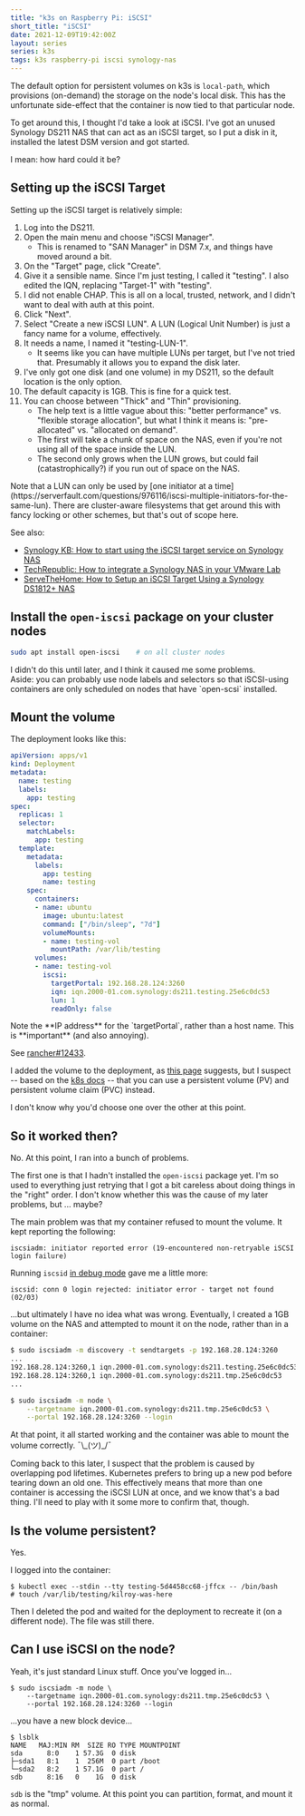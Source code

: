 ```yaml
---
title: "k3s on Raspberry Pi: iSCSI"
short_title: "iSCSI"
date: 2021-12-09T19:42:00Z
layout: series
series: k3s
tags: k3s raspberry-pi iscsi synology-nas
---
```


The default option for persistent volumes on k3s is `local-path`,
which provisions (on-demand) the storage on the node's local disk. This
has the unfortunate side-effect that the container is now tied to that
particular node.

To get around this, I thought I'd take a look at iSCSI. I've got an
unused Synology DS211 NAS that can act as an iSCSI target, so I put a
disk in it, installed the latest DSM version and got started.

I mean: how hard could it be?

## Setting up the iSCSI Target

Setting up the iSCSI target is relatively simple:

1. Log into the DS211.
2. Open the main menu and choose "iSCSI Manager".
   - This is renamed to "SAN Manager" in DSM 7.x, and things have moved around a bit.
3. On the "Target" page, click "Create".
4. Give it a sensible name. Since I'm just testing, I called it "testing". I also edited the IQN, replacing "Target-1" with "testing".
5. I did not enable CHAP. This is all on a local, trusted, network, and I didn't want to deal with auth at this point.
6. Click "Next".
7. Select "Create a new iSCSI LUN". A LUN (Logical Unit Number) is just a fancy name for a volume, effectively.
8. It needs a name, I named it "testing-LUN-1".
   - It seems like you can have multiple LUNs per target, but I've not tried that. Presumably it allows you to expand the disk later.
9. I've only got one disk (and one volume) in my DS211, so the default location is the only option.
10. The default capacity is 1GB. This is fine for a quick test.
11. You can choose between "Thick" and "Thin" provisioning.
    - The help text is a little vague about this: "better performance" vs. "flexible storage allocation", but what I think it means is: "pre-allocated" vs. "allocated on demand".
    - The first will take a chunk of space on the NAS, even if you're not using all of the space inside the LUN.
    - The second only grows when the LUN grows, but could fail (catastrophically?) if you run out of space on the NAS.

<div class="callout callout-info" markdown="span">
Note that a LUN can only be used by [one initiator at a
time](https://serverfault.com/questions/976116/iscsi-multiple-initiators-for-the-same-lun).
There are cluster-aware filesystems that get around this with fancy
locking or other schemes, but that's out of scope here.
</div>

See also:
- [Synology KB: How to start using the iSCSI target service on Synology NAS](https://kb.synology.com/en-vn/DSM/tutorial/How_to_use_the_iSCSI_Target_service_on_Synology_NAS)
- [TechRepublic: How to integrate a Synology NAS in your VMware Lab](https://www.techrepublic.com/article/how-to-integrate-a-synolgy-nas-in-your-vmware-lab/)
- [ServeTheHome: How to Setup an iSCSI Target Using a Synology DS1812+ NAS](https://www.servethehome.com/setup-iscsi-target-synology-ds1812-nas/)


## Install the `open-iscsi` package on your cluster nodes

```bash
sudo apt install open-iscsi    # on all cluster nodes
```

<div class="callout callout-warning" markdown="span">
I didn't do this until later, and I think it caused me some problems.
</div>

<div class="callout callout-info" markdown="span">
Aside: you can probably use node labels and selectors so that
iSCSI-using containers are only scheduled on nodes that have `open-scsi`
installed.
</div>

## Mount the volume

The deployment looks like this:

```yaml
apiVersion: apps/v1
kind: Deployment
metadata:
  name: testing
  labels:
    app: testing
spec:
  replicas: 1
  selector:
    matchLabels:
      app: testing
  template:
    metadata:
      labels:
        app: testing
        name: testing
    spec:
      containers:
      - name: ubuntu
        image: ubuntu:latest
        command: ["/bin/sleep", "7d"]
        volumeMounts:
        - name: testing-vol
          mountPath: /var/lib/testing
      volumes:
      - name: testing-vol
        iscsi:
          targetPortal: 192.168.28.124:3260
          iqn: iqn.2000-01.com.synology:ds211.testing.25e6c0dc53
          lun: 1
          readOnly: false
```

<div class="callout callout-warning" markdown="span">
Note the **IP address** for the `targetPortal`, rather than a host name. This is **important** (and also annoying).

See [rancher#12433](https://github.com/rancher/rancher/issues/12433).
</div>

I added the volume to the deployment, as [this page](https://www.michaelburch.net/blog/Kubernetes-on-Raspberry-Pi-with-K3s.html) suggests, but I suspect -- based on the [k8s docs](https://kubernetes.io/docs/concepts/storage/persistent-volumes/#types-of-persistent-volumes) -- that you can use a persistent volume (PV) and persistent volume claim (PVC) instead.

I don't know why you'd choose one over the other at this point.

## So it worked then?

No. At this point, I ran into a bunch of problems.

The first one is that I hadn't installed the `open-iscsi` package yet.
I'm so used to everything just retrying that I got a bit careless about
doing things in the "right" order. I don't know whether this was the
cause of my later problems, but ... maybe?

The main problem was that my container refused to mount the volume. It
kept reporting the following:

```
iscsiadm: initiator reported error (19-encountered non-retryable iSCSI login failure)
```

Running `iscsid` [in debug mode](https://www.thegeekdiary.com/how-to-troubleshoot-iscsi-issue-is-centos-rhel-67/) gave me a little more:

```
iscsid: conn 0 login rejected: initiator error - target not found (02/03)
```

...but ultimately I have no idea what was wrong. Eventually, I created a
1GB volume on the NAS and attempted to mount it on the node, rather than
in a container:

```bash
$ sudo iscsiadm -m discovery -t sendtargets -p 192.168.28.124:3260
...
192.168.28.124:3260,1 iqn.2000-01.com.synology:ds211.testing.25e6c0dc53
192.168.28.124:3260,1 iqn.2000-01.com.synology:ds211.tmp.25e6c0dc53
...

$ sudo iscsiadm -m node \
    --targetname iqn.2000-01.com.synology:ds211.tmp.25e6c0dc53 \
    --portal 192.168.28.124:3260 --login
```

At that point, it all started working and the container was able to
mount the volume correctly. ¯\\\_(ツ)\_/¯

<div class="callout callout-info" markdown="span">
Coming back to this later, I suspect that the problem is caused by
overlapping pod lifetimes. Kubernetes prefers to bring up a new pod
before tearing down an old one. This effectively means that more than
one container is accessing the iSCSI LUN at once, and we know that's a
bad thing. I'll need to play with it some more to confirm that, though.
</div>

## Is the volume persistent?

Yes.

I logged into the container:

```
$ kubectl exec --stdin --tty testing-5d4458cc68-jffcx -- /bin/bash
# touch /var/lib/testing/kilroy-was-here
```

Then I deleted the pod and waited for the deployment to recreate it (on
a different node). The file was still there.

## Can I use iSCSI on the node?

Yeah, it's just standard Linux stuff. Once you've logged in...

```
$ sudo iscsiadm -m node \
    --targetname iqn.2000-01.com.synology:ds211.tmp.25e6c0dc53 \
    --portal 192.168.28.124:3260 --login
```

...you have a new block device...

```
$ lsblk
NAME   MAJ:MIN RM  SIZE RO TYPE MOUNTPOINT
sda      8:0    1 57.3G  0 disk
├─sda1   8:1    1  256M  0 part /boot
└─sda2   8:2    1 57.1G  0 part /
sdb      8:16   0    1G  0 disk
```

`sdb` is the "tmp" volume. At this point you can partition, format, and
mount it as normal.
